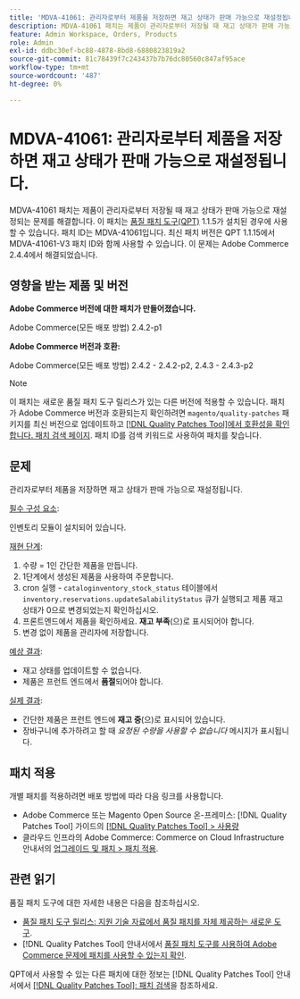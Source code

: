 ```yaml
---
title: 'MDVA-41061: 관리자로부터 제품을 저장하면 재고 상태가 판매 가능으로 재설정됩니다.'
description: MDVA-41061 패치는 제품이 관리자로부터 저장될 때 재고 상태가 판매 가능으로 재설정되는 문제를 해결합니다. 이 패치는 [Quality Patches Tool (QPT)](https://experienceleague.adobe.com/ko/docs/commerce-knowledge-base/kb/announcements/commerce-announcements/magento-quality-patches-released-new-tool-to-self-serve-quality-patches) 1.1.5가 설치된 경우 사용할 수 있습니다. 패치 ID는 MDVA-41061입니다. 최신 패치 버전은 QPT 1.1.15에서 MDVA-41061-V3 패치 ID와 함께 사용할 수 있습니다. 이 문제는 Adobe Commerce 2.4.4에서 해결되었습니다.
feature: Admin Workspace, Orders, Products
role: Admin
exl-id: ddbc30ef-bc88-4878-8bd8-6880823819a2
source-git-commit: 81c78439f7c243437b7b76dc80560c847af95ace
workflow-type: tm+mt
source-wordcount: '487'
ht-degree: 0%

---
```


# MDVA-41061: 관리자로부터 제품을 저장하면 재고 상태가 판매 가능으로 재설정됩니다.

MDVA-41061 패치는 제품이 관리자로부터 저장될 때 재고 상태가 판매 가능으로 재설정되는 문제를 해결합니다. 이 패치는 [품질 패치 도구(QPT)](https://experienceleague.adobe.com/ko/docs/commerce-knowledge-base/kb/announcements/commerce-announcements/magento-quality-patches-released-new-tool-to-self-serve-quality-patches) 1.1.5가 설치된 경우에 사용할 수 있습니다. 패치 ID는 MDVA-41061입니다. 최신 패치 버전은 QPT 1.1.15에서 MDVA-41061-V3 패치 ID와 함께 사용할 수 있습니다. 이 문제는 Adobe Commerce 2.4.4에서 해결되었습니다.

## 영향을 받는 제품 및 버전

**Adobe Commerce 버전에 대한 패치가 만들어졌습니다.**

Adobe Commerce(모든 배포 방법) 2.4.2-p1

**Adobe Commerce 버전과 호환:**

Adobe Commerce(모든 배포 방법) 2.4.2 - 2.4.2-p2, 2.4.3 - 2.4.3-p2

>[!NOTE]
>
>이 패치는 새로운 품질 패치 도구 릴리스가 있는 다른 버전에 적용할 수 있습니다. 패치가 Adobe Commerce 버전과 호환되는지 확인하려면 `magento/quality-patches` 패키지를 최신 버전으로 업데이트하고 [[!DNL Quality Patches Tool]에서 호환성을 확인합니다. 패치 검색 페이지](https://experienceleague.adobe.com/ko/docs/commerce-knowledge-base/kb/announcements/commerce-announcements/magento-quality-patches-released-new-tool-to-self-serve-quality-patches). 패치 ID를 검색 키워드로 사용하여 패치를 찾습니다.

## 문제

관리자로부터 제품을 저장하면 재고 상태가 판매 가능으로 재설정됩니다.

<u>필수 구성 요소</u>:

인벤토리 모듈이 설치되어 있습니다.

<u>재현 단계</u>:

1. 수량 = 1인 간단한 제품을 만듭니다.
1. 1단계에서 생성된 제품을 사용하여 주문합니다.
1. cron 실행 - `cataloginventory_stock_status` 테이블에서 `inventory.reservations.updateSalabilityStatus` 큐가 실행되고 제품 재고 상태가 0으로 변경되었는지 확인하십시오.
1. 프론트엔드에서 제품을 확인하세요. **재고 부족**(으)로 표시되어야 합니다.
1. 변경 없이 제품을 관리자에 저장합니다.

<u>예상 결과</u>:

* 재고 상태를 업데이트할 수 없습니다.
* 제품은 프런트 엔드에서 **품절**&#x200B;되어야 합니다.

<u>실제 결과</u>:

* 간단한 제품은 프런트 엔드에 **재고 중**(으)로 표시되어 있습니다.
* 장바구니에 추가하려고 할 때 *요청된 수량을 사용할 수 없습니다* 메시지가 표시됩니다.

## 패치 적용

개별 패치를 적용하려면 배포 방법에 따라 다음 링크를 사용합니다.

* Adobe Commerce 또는 Magento Open Source 온-프레미스: [!DNL Quality Patches Tool] 가이드의 [[!DNL Quality Patches Tool] > 사용량](/help/tools/quality-patches-tool/usage.md)
* 클라우드 인프라의 Adobe Commerce: Commerce on Cloud Infrastructure 안내서의 [업그레이드 및 패치 > 패치 적용](https://experienceleague.adobe.com/docs/commerce-cloud-service/user-guide/develop/upgrade/apply-patches.html?lang=ko).

## 관련 읽기

품질 패치 도구에 대한 자세한 내용은 다음을 참조하십시오.

* [품질 패치 도구 릴리스: 지원 기술 자료에서 품질 패치를 자체 제공하는 새로운 도구](https://experienceleague.adobe.com/ko/docs/commerce-knowledge-base/kb/announcements/commerce-announcements/magento-quality-patches-released-new-tool-to-self-serve-quality-patches).
* [!DNL Quality Patches Tool] 안내서에서 [품질 패치 도구를 사용하여 Adobe Commerce 문제에 패치를 사용할 수 있는지 확인](/help/tools/quality-patches-tool/patches-available-in-qpt/check-patch-for-magento-issue-with-magento-quality-patches.md).

QPT에서 사용할 수 있는 다른 패치에 대한 정보는 [!DNL Quality Patches Tool] 안내서에서 [[!DNL Quality Patches Tool]: 패치 검색](https://experienceleague.adobe.com/tools/commerce-quality-patches/index.html?lang=ko)을 참조하세요.
